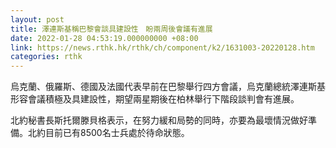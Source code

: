 ```yaml
---
layout: post
title: 澤連斯基稱巴黎會談具建設性　盼兩周後會議有進展
date: 2022-01-28 04:53:19.000000000 +08:00
link: https://news.rthk.hk/rthk/ch/component/k2/1631003-20220128.htm
categories: rthk
---
```


烏克蘭、俄羅斯、德國及法國代表早前在巴黎舉行四方會議，烏克蘭總統澤連斯基形容會議積極及具建設性，期望兩星期後在柏林舉行下階段談判會有進展。

北約秘書長斯托爾滕貝格表示，在努力緩和局勢的同時，亦要為最壞情況做好準備。北約目前已有8500名士兵處於待命狀態。
